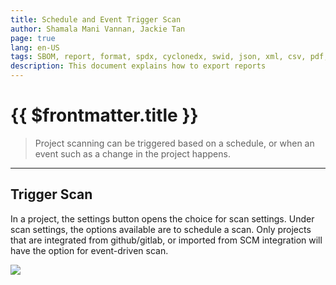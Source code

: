 ```yaml
---
title: Schedule and Event Trigger Scan
author: Shamala Mani Vannan, Jackie Tan
page: true
lang: en-US
tags: SBOM, report, format, spdx, cyclonedx, swid, json, xml, csv, pdf, docx
description: This document explains how to export reports
---
```


<script setup>
import { companyConfig } from '../../../../config/companyConfig.js'
</script>

<ClientOnly>

# {{ $frontmatter.title }}

> Project scanning can be triggered based on a schedule, or when an event such as a change in the project happens.

<hr class="thick" />

## Trigger Scan

In a project, the settings button opens the choice for scan settings. Under scan settings, the options available are to schedule a scan. Only projects that are integrated from github/gitlab, or imported from SCM integration will have the option for event-driven scan.

  <div style="flex: 1;">
    <img src="/images/SCA/event-scan.png" />
  </div>

</ClientOnly>
